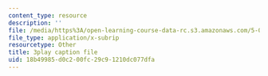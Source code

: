 ```yaml
---
content_type: resource
description: ''
file: /media/https%3A/open-learning-course-data-rc.s3.amazonaws.com/5-08j-biological-chemistry-ii-spring-2016/18b49985d0c200fc29c91210dc077dfa_9zqKwTpT0eA.srt
file_type: application/x-subrip
resourcetype: Other
title: 3play caption file
uid: 18b49985-d0c2-00fc-29c9-1210dc077dfa
---
```

